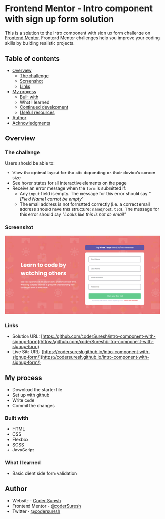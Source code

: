 # Frontend Mentor - Intro component with sign up form solution

This is a solution to the [Intro component with sign up form challenge on Frontend Mentor](https://www.frontendmentor.io/challenges/intro-component-with-signup-form-5cf91bd49edda32581d28fd1). Frontend Mentor challenges help you improve your coding skills by building realistic projects. 

## Table of contents

- [Overview](#overview)
  - [The challenge](#the-challenge)
  - [Screenshot](#screenshot)
  - [Links](#links)
- [My process](#my-process)
  - [Built with](#built-with)
  - [What I learned](#what-i-learned)
  - [Continued development](#continued-development)
  - [Useful resources](#useful-resources)
- [Author](#author)
- [Acknowledgments](#acknowledgments)

## Overview

### The challenge

Users should be able to:

- View the optimal layout for the site depending on their device's screen size
- See hover states for all interactive elements on the page
- Receive an error message when the `form` is submitted if:
  - Any `input` field is empty. The message for this error should say *"[Field Name] cannot be empty"*
  - The email address is not formatted correctly (i.e. a correct email address should have this structure: `name@host.tld`). The message for this error should say *"Looks like this is not an email"*

### Screenshot

![](./images/screenshot.jpg)

### Links

- Solution URL: [https://github.com/coderSuresh/intro-component-with-signup-form](https://github.com/coderSuresh/intro-component-with-signup-form)
- Live Site URL: [https://codersuresh.github.io/intro-component-with-signup-form/](https://codersuresh.github.io/intro-component-with-signup-form/)

## My process
- Download the starter file
- Set up with github
- Write code
- Commit the changes

### Built with

- HTML 
- CSS
- Flexbox
- SCSS
- JavaScript

### What I learned

- Basic client side form validation

## Author

- Website - [Coder Suresh](https://codersuresh.github.io)
- Frontend Mentor - [@coderSuresh](https://www.frontendmentor.io/profile/codersuresh)
- Twitter - [@codersuresh](https://www.twitter.com/codersuresh)
